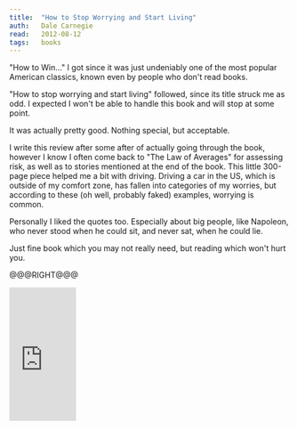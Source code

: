 ```yaml
---
title:	"How to Stop Worrying and Start Living"
auth:	Dale Carnegie
read:	2012-08-12
tags:	books
---
```





"How to Win..." I got since it was just undeniably one of the most popular
American classics, known even by people who don't read books.

"How to stop worrying and start living" followed, since its title struck me
as odd. I expected I won't be able to handle this book and will stop at some
point.

It was actually pretty good. Nothing special, but acceptable.

I write this review after some after of actually going through the book,
however I know I often come back to "The Law of Averages" for assessing
risk, as well as to stories mentioned at the end of the book.  This little
300-page piece helped me a bit with driving. Driving a car in the US, which
is outside of my comfort zone, has fallen into categories of my worries, but
according to these (oh well, probably faked) examples, worrying is common.

Personally I liked the quotes too. Especially about big people, like
Napoleon, who never stood when he could sit, and never sat, when he could
lie.

Just fine book which you may not really need, but reading which won't hurt
you.

@@@RIGHT@@@

<iframe src="http://rcm.amazon.com/e/cm?lt1=_blank&bc1=FFFFFF&IS2=1&npa=1&bg1=FFFFFF&fc1=000000&lc1=FF0000&t=wojcadamkoszh-20&o=1&p=8&l=as4&m=amazon&f=ifr&ref=ss_til&asins=0671035975" style="width:120px;height:240px;" scrolling="no" marginwidth="0" marginheight="0" frameborder="0"></iframe>
